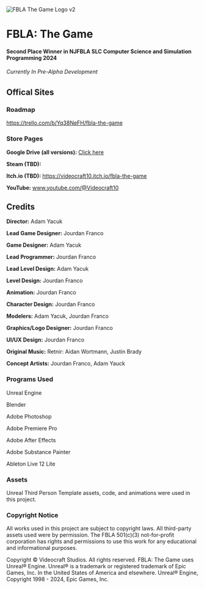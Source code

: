 
![FBLA The Game Logo v2](https://github.com/Videocraft10/FBLA_The_Game/assets/90282888/6d43b13e-250b-4a43-9d00-feeec23fd8db)

# FBLA: The Game
#### Second Place Winner in NJFBLA SLC Computer Science and Simulation Programming 2024
###### *Currently In Pre-Alpha Development*

## Offical Sites

### Roadmap
https://trello.com/b/Yq38NeFH/fbla-the-game

### Store Pages
**Google Drive (all versions):** [Click here](https://drive.google.com/drive/folders/1vyS0fQ3IwWZsgB8p0s7bchQaok5XcpwR?usp=sharing)

**Steam (TBD):**

**Itch.io (TBD):** https://videocraft10.itch.io/fbla-the-game

**YouTube:** www.youtube.com/@Videocraft10

## Credits

**Director:**  				      Adam Yacuk

**Lead Game Designer:**  		Jourdan Franco

**Game Designer:**			    Adam Yacuk

**Lead Programmer:**			  Jourdan Franco

**Lead Level Design:**			Adam Yacuk

**Level Design:** 				  Jourdan Franco

**Animation:**				      Jourdan Franco

**Character Design:**			  Jourdan Franco

**Modelers:**				        Adam Yacuk, Jourdan Franco

**Graphics/Logo Designer:** Jourdan Franco

**UI/UX Design:**				      Jourdan Franco

**Original Music:**           Retnir: Aidan Wortmann, Justin Brady

**Concept Artists:**			  Jourdan Franco, Adam Yauck

### Programs Used

Unreal Engine

Blender

Adobe Photoshop

Adobe Premiere Pro

Adobe After Effects

Adobe Substance Painter

Ableton Live 12 Lite

### Assets

Unreal Third Person Template assets, code, and animations were used in this project.

### Copyright Notice

All works used in this project are subject to copyright laws. All third-party assets used were by permission. The FBLA 501(c)(3) not-for-profit corporation has rights and permissions to use this work for any educational and informational purposes. 

Copyright © Videocraft Studios. All rights reserved. FBLA: The Game uses Unreal® Engine. Unreal® is a trademark or registered trademark of Epic Games, Inc. In the United States of America and elsewhere. Unreal® Engine, Copyright 1998 - 2024, Epic Games, Inc.
